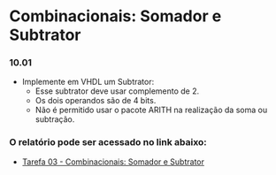 # Combinacionais: Somador e Subtrator

### 10.01

- Implemente em VHDL um Subtrator:
	- Esse subtrator deve usar complemento de 2.
	- Os dois operandos são de 4 bits.
	- Não é permitido usar o pacote ARITH na realização da soma ou subtração.


### O relatório pode ser acessado no link abaixo:

- [Tarefa 03 - Combinacionais: Somador e Subtrator](https://docs.google.com/document/d/1XT9a0ZWHKu2AoB1a9OGwFVgY0NdRGhy17-F7cGaPsMY)

